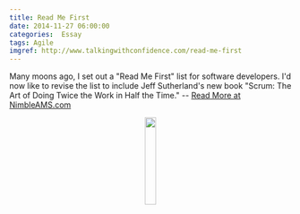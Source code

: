 ```yaml
---
title: Read Me First
date: 2014-11-27 06:00:00
categories:  Essay
tags: Agile
imgref: http://www.talkingwithconfidence.com/read-me-first
---
```

Many moons ago, I set out a "Read Me First" list for software developers. I'd now like to revise the list to include Jeff Sutherland's new book "Scrum: The Art of Doing Twice the Work in Half the Time." -- [Read More at NimbleAMS.com](http://www.nimbleams.com/blog/2014/11/27/read-me-first/)
<div align="center"><img width="20%" height="20%" src="http://www.talkingwithconfidence.com/wp-content/uploads/ReadMeFirst-286x300.png"/></div>